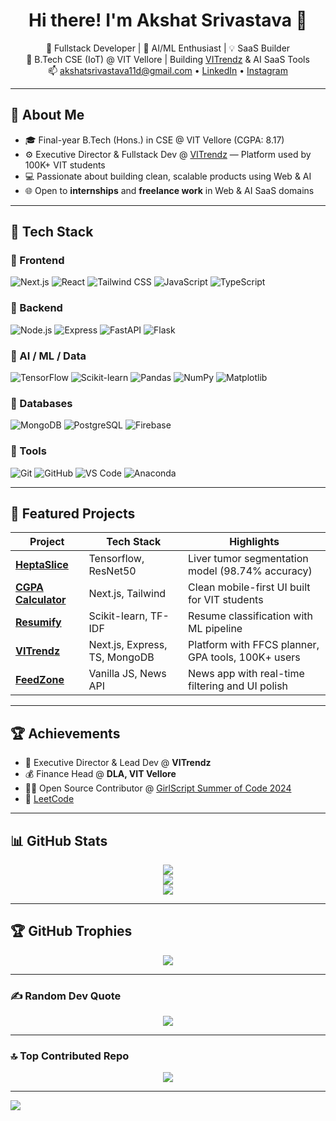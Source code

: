 <h1 align="center">Hi there! I'm Akshat Srivastava 👋</h1>

<p align="center">
  🚀 Fullstack Developer | 🤖 AI/ML Enthusiast | 💡 SaaS Builder<br>
  📍 B.Tech CSE (IoT) @ VIT Vellore | Building <a href="https://www.vitrendz.com">VITrendz</a> & AI SaaS Tools<br>
  📫 <a href="mailto:akshatsrivastava11d@gmail.com">akshatsrivastava11d@gmail.com</a> • 
  <a href="https://www.linkedin.com/in/akshat-srivastava-83a684209/">LinkedIn</a> • 
  <a href="https://www.instagram.com/_akshat_7._/">Instagram</a>
</p>

---

## 🧠 About Me

- 🎓 Final-year B.Tech (Hons.) in CSE @ VIT Vellore (CGPA: 8.17)
- ⚙️ Executive Director & Fullstack Dev @ [VITrendz](https://www.vitrendz.com) — Platform used by 100K+ VIT students
- 💻 Passionate about building clean, scalable products using Web & AI
- 🌐 Open to **internships** and **freelance work** in Web & AI SaaS domains

---

## 💼 Tech Stack

### 🔹 Frontend
![Next.js](https://img.shields.io/badge/Next.js-black?style=for-the-badge&logo=next.js)
![React](https://img.shields.io/badge/React-20232A?style=for-the-badge&logo=react)
![Tailwind CSS](https://img.shields.io/badge/TailwindCSS-06B6D4?style=for-the-badge&logo=tailwindcss)
![JavaScript](https://img.shields.io/badge/JavaScript-F7DF1E?style=for-the-badge&logo=javascript)
![TypeScript](https://img.shields.io/badge/TypeScript-3178C6?style=for-the-badge&logo=typescript)

### 🔹 Backend
![Node.js](https://img.shields.io/badge/Node.js-339933?style=for-the-badge&logo=node.js)
![Express](https://img.shields.io/badge/Express.js-000000?style=for-the-badge&logo=express)
![FastAPI](https://img.shields.io/badge/FastAPI-009688?style=for-the-badge&logo=fastapi)
![Flask](https://img.shields.io/badge/Flask-000000?style=for-the-badge&logo=flask)

### 🔹 AI / ML / Data
![TensorFlow](https://img.shields.io/badge/TensorFlow-FF6F00?style=for-the-badge&logo=tensorflow)
![Scikit-learn](https://img.shields.io/badge/Scikit--Learn-F7931E?style=for-the-badge&logo=scikit-learn)
![Pandas](https://img.shields.io/badge/Pandas-150458?style=for-the-badge&logo=pandas)
![NumPy](https://img.shields.io/badge/Numpy-013243?style=for-the-badge&logo=numpy)
![Matplotlib](https://img.shields.io/badge/Matplotlib-11557c?style=for-the-badge&logo=matplotlib)

### 🔹 Databases
![MongoDB](https://img.shields.io/badge/MongoDB-4EA94B?style=for-the-badge&logo=mongodb)
![PostgreSQL](https://img.shields.io/badge/PostgreSQL-4169E1?style=for-the-badge&logo=postgresql)
![Firebase](https://img.shields.io/badge/Firebase-FFCA28?style=for-the-badge&logo=firebase)

### 🔹 Tools
![Git](https://img.shields.io/badge/Git-F05032?style=for-the-badge&logo=git)
![GitHub](https://img.shields.io/badge/GitHub-181717?style=for-the-badge&logo=github)
![VS Code](https://img.shields.io/badge/VS%20Code-007ACC?style=for-the-badge&logo=visual-studio-code)
![Anaconda](https://img.shields.io/badge/Anaconda-44A833?style=for-the-badge&logo=anaconda)

---

## 🚀 Featured Projects

| Project | Tech Stack | Highlights |
|--------|------------|------------|
| [**HeptaSlice**](https://github.com/LogicLordAkshat/HeptaSlice) | Tensorflow, ResNet50 | Liver tumor segmentation model (98.74% accuracy) |
| [**CGPA Calculator**](https://github.com/LogicLordAkshat/cgpa-calculator) | Next.js, Tailwind | Clean mobile-first UI built for VIT students |
| [**Resumify**](https://github.com/LogicLordAkshat/Resumify) | Scikit-learn, TF-IDF | Resume classification with ML pipeline |
| [**VITrendz**](https://www.vitrendz.com) | Next.js, Express, TS, MongoDB | Platform with FFCS planner, GPA tools, 100K+ users |
| [**FeedZone**](https://github.com/LogicLordAkshat/FeedZone) | Vanilla JS, News API | News app with real-time filtering and UI polish |

---

## 🏆 Achievements

- 🎯 Executive Director & Lead Dev @ **VITrendz**
- 💰 Finance Head @ **DLA, VIT Vellore**
- 👩‍💻 Open Source Contributor @ [GirlScript Summer of Code 2024](https://gssoc.girlscript.tech/)
- 🧩 [LeetCode](https://leetcode.com/u/LogicLordAkshat3)

---

## 📊 GitHub Stats

<p align="center">
  <img src="https://github-readme-stats.vercel.app/api?username=LogicLordAkshat&theme=gotham&hide_border=false&include_all_commits=true&count_private=true" /><br/>
  <img src="https://nirzak-streak-stats.vercel.app/?user=LogicLordAkshat&theme=gotham&hide_border=false" /><br/>
  <img src="https://github-readme-stats.vercel.app/api/top-langs/?username=LogicLordAkshat&theme=gotham&hide_border=false&include_all_commits=true&count_private=true&layout=compact" />
</p>

---

## 🏆 GitHub Trophies

<p align="center">
  <img src="https://github-profile-trophy.vercel.app/?username=LogicLordAkshat&theme=city_lights&no-frame=false&no-bg=true&margin-w=4" />
</p>

---

### ✍️ Random Dev Quote

<p align="center">
  <img src="https://quotes-github-readme.vercel.app/api?type=horizontal&theme=radical" />
</p>

---

### 🔝 Top Contributed Repo

<p align="center">
  <img src="https://github-contributor-stats.vercel.app/api?username=LogicLordAkshat&limit=5&theme=gotham&combine_all_yearly_contributions=true" />
</p>

---

[![](https://visitcount.itsvg.in/api?id=LogicLordAkshat&icon=2&color=4)](https://visitcount.itsvg.in)

<!-- Proudly created with GPRM ( https://gprm.itsvg.in ) -->
